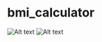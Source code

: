 # bmi_calculator


![Alt text](https://raw.github.com/saurabh-m-w/BMI-Calculator/main/Screenshots/screenshot2.jpeg)
![Alt text](https://raw.github.com/saurabh-m-w/BMI-Calculator/main/Screenshots/screenshot1.jpeg)
